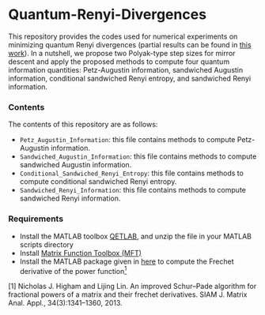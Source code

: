 # Quantum-Renyi-Divergences

This repository provides the codes used for numerical experiments on minimizing quantum Renyi divergences (partial results can be found in [this work](https://arxiv.org/abs/2109.06054)). In a nutshell, we propose two Polyak-type step sizes for mirror descent and apply the proposed methods to compute four quantum information quantities: Petz-Augustin information, sandwiched Augustin information, conditional sandwiched Renyi entropy, and sandwiched Renyi information.

### Contents
The contents of this repository are as follows:
- `Petz_Augustin_Information`: this file contains methods to compute Petz-Augustin information.
- `Sandwiched_Augustin_Information`: this file contains methods to compute sandwiched Augustin information.
- `Conditional_Sandwiched_Renyi_Entropy`: this file contains methods to compute conditional sandwiched Renyi entropy.
- `Sandwiched_Renyi_Information`: this file contains methods to compute sandwiched Renyi information.


### Requirements
- Install the MATLAB toolbox [QETLAB](http://www.qetlab.com/Main_Page), and unzip the file in your MATLAB scripts directory
- Install [Matrix Function Toolbox (MFT)](https://www.maths.manchester.ac.uk/~higham/mftoolbox/) 
- Install the MATLAB package given in [here](https://www.mathworks.com/matlabcentral/fileexchange/41621-fractional-matrix-powers-with-frechet-derivatives-and-condition-number-estimate) to compute the Frechet derivative of the power function[<sup>1</sup>](#refer-anchor-1)

<div id="refer-anchor-1"></div>
[1] Nicholas J. Higham and Lijing Lin. An improved Schur–Pade algorithm for fractional powers of a matrix and their frechet derivatives. SIAM J. Matrix Anal. Appl., 34(3):1341–1360, 2013.
